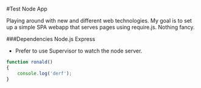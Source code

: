 #Test Node App

Playing around with new and different web technologies. 
My goal is to set up a simple SPA webapp that serves pages using require.js. Nothing fancy. 


###Dependencies
Node.js
Express
* Prefer to use Supervisor to watch the node server.


```javascript
function ronald()
{
    console.log('derf');
}
```
